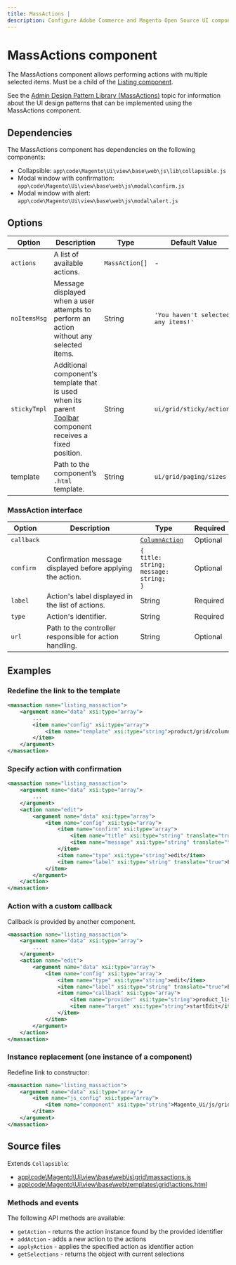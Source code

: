 ```yaml
---
title: MassActions |
description: Configure Adobe Commerce and Magento Open Source UI components and integrate them with other components.
---
```


# MassActions component

The MassActions component allows performing actions with multiple selected items. Must be a child of the [Listing component](listing-grid.md).

See the [Admin Design Pattern Library (MassActions)](https://developer.adobe.com/commerce/admin-developer/pattern-library/displaying-data/datatable/#mass-actions) topic for information about the UI design patterns that can be implemented using the MassActions component.

## Dependencies

The MassActions component has dependencies on the following components:

*  Collapsible: `app\code\Magento\Ui\view\base\web\js\lib\collapsible.js`
*  Modal window with confirmation: `app\code\Magento\Ui\view\base\web\js\modal\confirm.js`
*  Modal window with alert: `app\code\Magento\Ui\view\base\web\js\modal\alert.js`

## Options

| Option       | Description                                                                                                             | Type           | Default Value                      |
|--------------|-------------------------------------------------------------------------------------------------------------------------|----------------|------------------------------------|
| `actions`    | A list of available actions.                                                                                            | `MassAction[]` | -                                  |
| `noItemsMsg` | Message displayed when a user attempts to perform an action without any selected items.                                 | String         | `'You haven't selected any items!'` |
| `stickyTmpl` | Additional component's template that is used when its parent [Toolbar](toolbar.md) component receives a fixed position. | String         | `ui/grid/sticky/actions`           |
| template     | Path to the component’s `.html` template.                                                                               | String         | `ui/grid/paging/sizes`             |

### MassAction interface

| Option     | Description                                                | Type                                                       | Required |
|------------|------------------------------------------------------------|------------------------------------------------------------|----------|
| `callback` |                                                            | [`ColumnAction`](column.md#columnaction-interface)         | Optional |
| `confirm`  | Confirmation message displayed before applying the action. | `{`<br />`title: string;`<br />`message: string;`<br />`}` | Optional |
| `label`    | Action's label displayed in the list of actions.           | String                                                     | Required |
| `type`     | Action's identifier.                                       | String                                                     | Required |
| `url`      | Path to the controller responsible for action handling.    | String                                                     | Optional |

## Examples

### Redefine the link to the template

```xml
<massaction name="listing_massaction">
    <argument name="data" xsi:type="array">
        ...
        <item name="config" xsi:type="array">
            <item name="template" xsi:type="string">product/grid/columns/massactions</item>
        </item>
    </argument>
</massaction>
```

### Specify action with confirmation

```xml
<massaction name="listing_massaction">
    <argument name="data" xsi:type="array">
        ...
    </argument>
    <action name="edit">
        <argument name="data" xsi:type="array">
            <item name="config" xsi:type="array">
                <item name="confirm" xsi:type="array">
                    <item name="title" xsi:type="string" translate="true">Edit items</item>
                    <item name="message" xsi:type="string" translate="true">Are you sure you want to edit selected items?</item>
                </item>
                <item name="type" xsi:type="string">edit</item>
                <item name="label" xsi:type="string" translate="true">Edit</item>
            </item>
        </argument>
    </action>
</massaction>
```

### Action with a custom callback

Callback is provided by another component.

```xml
<massaction name="listing_massaction">
    <argument name="data" xsi:type="array">
        ...
    </argument>
    <action name="edit">
        <argument name="data" xsi:type="array">
            <item name="config" xsi:type="array">
                <item name="type" xsi:type="string">edit</item>
                <item name="label" xsi:type="string" translate="true">Edit</item>
                <item name="callback" xsi:type="array">
                    <item name="provider" xsi:type="string">product_listing.inline_editing</item>
                    <item name="target" xsi:type="string">startEdit</item>
                </item>
            </item>
        </argument>
    </action>
</massaction>
```

### Instance replacement (one instance of a component)

Redefine link to constructor:

```xml
<massaction name="listing_massaction">
    <argument name="data" xsi:type="array">
        <item name="js_config" xsi:type="array">
            <item name="component" xsi:type="string">Magento_Ui/js/grid/massactions</item>
        </item>
    </argument>
</massaction>
```

## Source files

Extends `Collapsible`:

*  [app\code\Magento\Ui\view\base\web\js\grid\massactions.js](https://github.com/magento/magento2/blob/2.4/app/code/Magento/Ui/view/base/web/js/grid/massactions.js)
*  [app\code\Magento\Ui\view\base\web\templates\grid\actions.html](https://github.com/magento/magento2/blob/2.4/app/code/Magento/Ui/view/base/web/templates/grid/actions.html)

### Methods and events

The following API methods are available:

*  `getAction` - returns the action instance found by the provided identifier
*  `addAction` - adds a new action to the actions
*  `applyAction` - applies the specified action as identifier action
*  `getSelections` - returns the object with current selections

